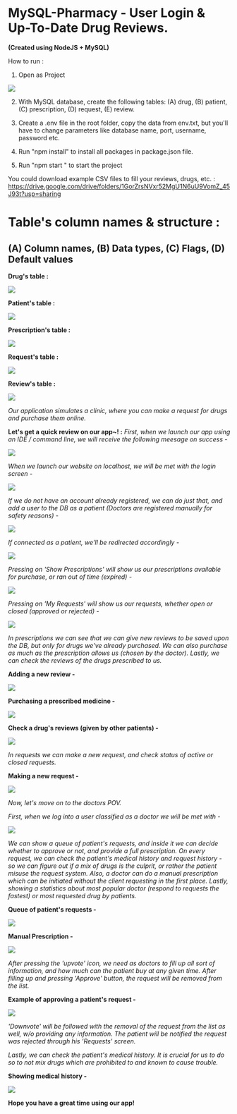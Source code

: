 # MySQL-Pharmacy - User Login & Up-To-Date Drug Reviews.

**(Created using NodeJS + MySQL)**

How to run : 

1. Open as Project

![](https://github.com/eladoni1/MySQL-Pharmacy/blob/main/png/open%20in%20webstorm.png?raw=true)

2. With MySQL database, create the following tables: (A) drug, (B) patient, (C) prescription, (D) request, (E) review.

3. Create a .env file in the root folder, copy the data from env.txt, but you'll have to change parameters like database name, port, username, password etc.

4. Run "npm install" to install all packages in package.json file.

5. Run "npm start " to start the project


You could download example CSV files to fill your reviews, drugs, etc. :
https://drive.google.com/drive/folders/1GorZrsNVxr52MgU1N6uU9VomZ_45J93t?usp=sharing

# Table's column names & structure :

## (A) Column names, (B) Data types, (C) Flags, (D) Default values

**Drug's table :**


![](https://github.com/eladoni1/MySQL-Pharmacy/blob/main/png/drug%20table.png?raw=true)


**Patient's table :**


![](https://github.com/eladoni1/MySQL-Pharmacy/blob/main/png/patient%20table.png?raw=true)


**Prescription's table :**


![](https://github.com/eladoni1/MySQL-Pharmacy/blob/main/png/prescriptions%20table.png?raw=true)


**Request's table :**


![](https://github.com/eladoni1/MySQL-Pharmacy/blob/main/png/request%20table.png?raw=true)


**Review's table :**


![](https://github.com/eladoni1/MySQL-Pharmacy/blob/main/png/review%20table.png?raw=true)



*Our application simulates a clinic, where you can make a request for drugs and purchase them online.*

**Let's get a quick review on our app~! :**
*First, when we launch our app using an IDE / command line, we will receive the following meesage on success -*


![](https://github.com/eladoni1/MySQL-Pharmacy/blob/main/png/database%20connected.png?raw=true)


*When we launch our website on localhost, we will be met with the login screen -*


![](https://github.com/eladoni1/MySQL-Pharmacy/blob/main/png/login%20screen.png?raw=true)


*If we do not have an account already registered, we can do just that, and add a user to the DB as a patient (Doctors are registered manually for safety reasons) -*


![](https://github.com/eladoni1/MySQL-Pharmacy/blob/main/png/register%20screen.png?raw=true)


*If connected as a patient, we'll be redirected accordingly -*


![](https://github.com/eladoni1/MySQL-Pharmacy/blob/main/png/patient%20screen.png?raw=true)


*Pressing on 'Show Prescriptions' will show us our prescriptions available for purchase, or ran out of time (expired) -*


![](https://github.com/eladoni1/MySQL-Pharmacy/blob/main/png/prescriptions%20screen.png?raw=true)


*Pressing on 'My Requests' will show us our requests, whether open or closed (approved or rejected) -*


![](https://github.com/eladoni1/MySQL-Pharmacy/blob/main/png/open%20requests%20screen.png?raw=true)


*In prescriptions we can see that we can give new reviews to be saved upon the DB, but only for drugs we've already purchased.*
*We can also purchase as much as the prescription allows us (chosen by the doctor).*
*Lastly, we can check the reviews of the drugs prescribed to us.*

**Adding a new review -**


![](https://github.com/eladoni1/MySQL-Pharmacy/blob/main/png/new%20review%20screen.png?raw=true)


**Purchasing a prescribed medicine -**


![](https://github.com/eladoni1/MySQL-Pharmacy/blob/main/png/purchase%20screen.png?raw=true)


**Check a drug's reviews (given by other patients) -**


![](https://github.com/eladoni1/MySQL-Pharmacy/blob/main/png/reviews%20screen.png?raw=true)


*In requests we can make a new request, and check status of active or closed requests.*

**Making a new request -**


![](https://github.com/eladoni1/MySQL-Pharmacy/blob/main/png/new%20request%20screen.png?raw=true)


*Now, let's move on to the doctors POV.*

*First, when we log into a user classified as a doctor we will be met with -*


![](https://github.com/eladoni1/MySQL-Pharmacy/blob/main/png/doctor%20screen.png?raw=true)


*We can show a queue of patient's requests, and inside it we can decide whether to approve or not, and provide a full prescription.*
*On every request, we can check the patient's medical history and request history - so we can figure out if a mix of drugs is the culprit, or rather the patient misuse the request system.*
*Also, a doctor can do a manual prescription which can be initiated without the client requesting in the first place.*
*Lastly, showing a statistics about most popular doctor (respond to requests the fastest) or most requested drug by patients.*

**Queue of patient's requests -**


![](https://github.com/eladoni1/MySQL-Pharmacy/blob/main/png/queue%20screen.png?raw=true)


**Manual Prescription -**


![](https://github.com/eladoni1/MySQL-Pharmacy/blob/main/png/manual%20prescription%20from%20doc%20to%20patient.png?raw=true)


*After pressing the 'upvote' icon, we need as doctors to fill up all sort of information, and how much can the patient buy at any given time. After filling up and pressing 'Approve' button, the request will be removed from the list.*

**Example of approving a patient's request -**


![](https://github.com/eladoni1/MySQL-Pharmacy/blob/main/png/approval%20example.png?raw=true)


*'Downvote' will be followed with the removal of the request from the list as well, w/o providing any information.*
*The patient will be notified the request was rejected through his 'Requests' screen.*

*Lastly, we can check the patient's medical history. It is crucial for us to do so to not mix drugs which are prohibited to and known to cause trouble.*

**Showing medical history -**


![](https://github.com/eladoni1/MySQL-Pharmacy/blob/main/png/patient%20history.png?raw=true)


**Hope you have a __great time__ using our app!**
